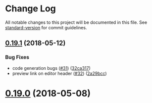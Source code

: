 # Change Log

All notable changes to this project will be documented in this file. See [standard-version](https://github.com/conventional-changelog/standard-version) for commit guidelines.

<a name="0.19.1"></a>
## [0.19.1](https://github.com/vuegg/vuegg/compare/0.19.0...v0.19.1) (2018-05-12)


### Bug Fixes

* code generation bugs ([#31](https://github.com/vuegg/vuegg/issues/31)) ([32ca317](https://github.com/vuegg/vuegg/commit/32ca317))
* preview link on editor header ([#32](https://github.com/vuegg/vuegg/issues/32)) ([2a29bcc](https://github.com/vuegg/vuegg/commit/2a29bcc))



<a name="0.19.0"></a>
# [0.19.0](https://github.com/vuegg/vuegg/compare/0.18.1...0.19.0) (2018-05-08)

